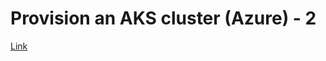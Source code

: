 # Provision an AKS cluster (Azure) - 2

[Link](https://developer.hashicorp.com/terraform/tutorials/kubernetes/aks)
